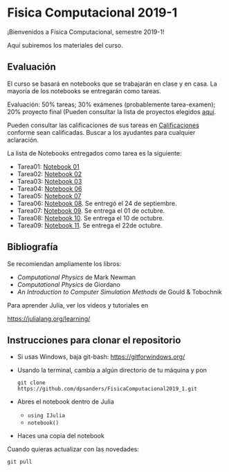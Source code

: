 # Fisica Computacional 2019-1

¡Bienvenidos a Física Computacional, semestre 2019-1!

Aquí subiremos los materiales del curso.


## Evaluación

El curso se basará en notebooks que se trabajarán en clase y en casa.
La mayoría de los notebooks se entregarán como tareas.

Evaluación: 50% tareas; 30% exámenes (probablemente tarea-examen); 20% proyecto final (Pueden consultar la lista de proyectos elegidos [aqui](https://github.com/dpsanders/FisicaComputacional2019_1/blob/master/Proyectos.md).

Pueden consultar las calificaciones de sus tareas en [Calificaciones](https://docs.google.com/spreadsheets/d/1euiucRds_oSe0I14O2XghgPl1VTe50vYXZ0T00ZJdRo/edit?usp=sharing) conforme sean calificadas. Buscar a los ayudantes para cualquier aclaración.

La lista de Notebooks entregados como tarea es la siguiente:

- Tarea01: [Notebook 01](https://github.com/dpsanders/FisicaComputacional2019_1/blob/master/notebooks/01.%20Caminatas%20aleatorias.ipynb)
- Tarea02: [Notebook 02](https://github.com/dpsanders/FisicaComputacional2019_1/blob/master/notebooks/02.%20Caminatas%20aleatorias%20II.ipynb)
- Tarea03: [Notebook 03](https://github.com/dpsanders/FisicaComputacional2019_1/blob/master/notebooks/03.%20Caminatas%20aleatorias%20en%202D.ipynb)
- Tarea04: [Notebook 06](https://github.com/dpsanders/FisicaComputacional2019_1/blob/master/notebooks/06.%20Raices%20de%20funciones%20uni-dimensionales.ipynb)
- Tarea05: [Notebook 07](https://github.com/dpsanders/FisicaComputacional2019_1/blob/master/notebooks/07.%20El%20metodo%20de%20Newton.ipynb)
- Tarea06: [Notebook 08](https://github.com/dpsanders/FisicaComputacional2019_1/blob/master/notebooks/08.%20Diferencias%20finitas.ipynb). Se entregó el 24 de septiembre.
- Tarea07: [Notebook 09](https://github.com/dpsanders/FisicaComputacional2019_1/blob/master/notebooks/09.%20Interpolacion.ipynb). Se entrega el 01 de octubre.
- Tarea08: [Notebook 10](https://github.com/dpsanders/FisicaComputacional2019_1/blob/master/notebooks/10.%20Integracion%20numerica.ipynb). Se entrega el 10 de octubre.
- Tarea09: [Notebook 11](https://github.com/dpsanders/FisicaComputacional2019_1/blob/master/notebooks/11.%20Ecuaciones%20diferenciales%20ordinarias%20-%20metodo%20de%20Euler.ipynb). Se entrega el 22de octubre.


## Bibliografía

Se recomiendan ampliamente los libros:

- *Computational Physics* de Mark Newman
- *Computational Physics* de Giordano
- *An Introduction to Computer Simulation Methods* de Gould & Tobochnik

Para aprender Julia, ver los videos y tutoriales en

https://julialang.org/learning/


## Instrucciones para clonar el repositorio

- Si usas Windows, baja git-bash: https://gitforwindows.org/

- Usando la terminal, cambia a algún directorio de tu máquina y pon

  `git clone https://github.com/dpsanders/FisicaComputacional2019_1.git`
  
- Abres el notebook dentro de Julia
  - `using IJulia`
  - `notebook()`
  
- Haces una copia del notebook

Cuando quieras actualizar con las novedades:

  `git pull`




